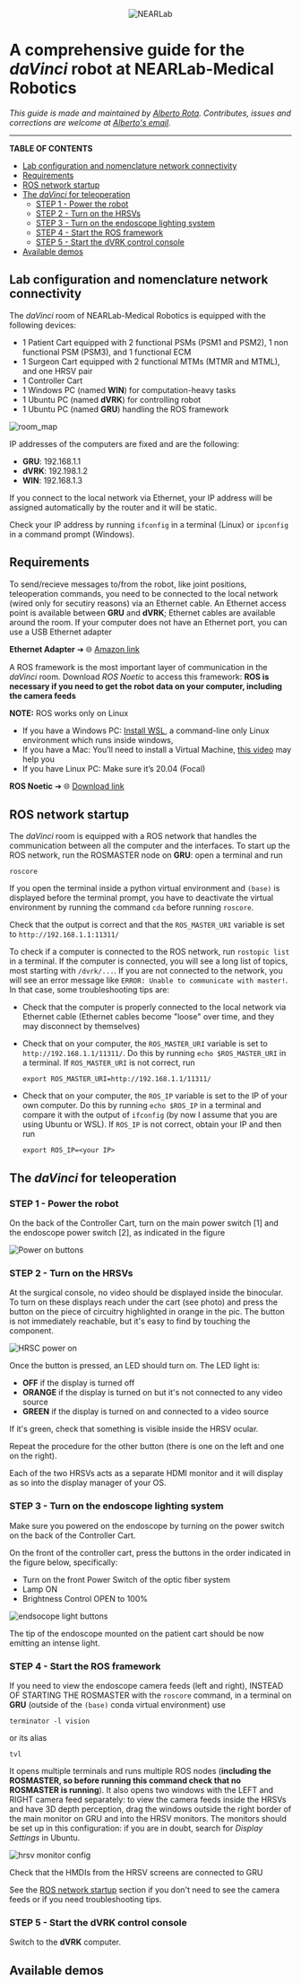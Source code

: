 <p align="center"> 
<a>
<picture>
  <source media="(prefers-color-scheme: dark)" srcset="images/banner_light.png">
  <img alt="NEARLab" src="images/banner_dark.png"> 
</picture>
</a> </p>

# A comprehensive guide for the *daVinci* robot at NEARLab-Medical Robotics
*This guide is made and maintained by [Alberto Rota](https://nearlab.polimi.it/medical/alberto-rota/). Contributes, issues and corrections are welcome at [Alberto's email](mailto:alberto1.rota@polimi.it).*
***

**TABLE OF CONTENTS**
- [Lab configuration and nomenclature network connectivity](#lab-configuration-and-nomenclature-network-connectivity)
- [Requirements](#requirements)
- [ROS network startup](#ros-network-startup)
- [The *daVinci* for teleoperation](#the-davinci-for-teleoperation)
  - [STEP 1 - Power the robot](#step-1---power-the-robot)
  - [STEP 2 - Turn on the HRSVs](#step-2---turn-on-the-hrsvs)
  - [STEP 3 - Turn on the endoscope lighting system](#step-3---turn-on-the-endoscope-lighting-system)
  - [STEP 4 - Start the ROS framework](#step-4---start-the-ros-framework)
  - [STEP 5 - Start the dVRK control console](#step-5---start-the-dvrk-control-console)
- [Available demos](#available-demos)

## Lab configuration and nomenclature network connectivity 
The *daVinci* room of NEARLab-Medical Robotics is equipped with the following devices:
- 1 Patient Cart equipped with 2 functional PSMs (PSM1 and PSM2), 1 non functional PSM (PSM3), and 1 functional ECM
- 1 Surgeon Cart equipped with 2 functional MTMs (MTMR and MTML), and one HRSV pair
- 1 Controller Cart
- 1 Windows PC (named **WIN**) for computation-heavy tasks
- 1 Ubuntu PC (named **dVRK**) for controlling robot
- 1 Ubuntu PC (named **GRU**) handling the ROS framework
  
![room_map](images/room_map.png)

IP addresses of the computers are fixed and are the following:
- **GRU**: 192.168.1.1
- **dVRK**: 192.198.1.2
- **WIN**: 192.168.1.3
  
If you connect to the local network via Ethernet, your IP address will be assigned automatically by the router and it will be static. 

Check your IP address by running `ifconfig` in a terminal (Linux) or `ipconfig` in a command prompt (Windows).  

## Requirements 

To send/recieve messages to/from the robot, like joint positions, teleoperation commands, you need to be connected to the local network (wired only for secutiry reasons) via an Ethernet cable. An Ethernet access point is available between **GRU** and **dVRK**; Ethernet cables are available around the room. If your computer does not have an Ethernet port, you can use a USB Ethernet adapter

 **Ethernet Adapter** ➔  🌐 [Amazon link](https://www.amazon.it/s?k=ethernet+usb+c&sprefix=ethern%2Caps%2C183&ref=nb_sb_ss_ts-doa-p_3_6)

A ROS framework is the most important layer of communication in the *daVinci* room. Download *ROS Noetic* to access this framework: **ROS is necessary if you need to get the robot data on your computer, including the camera feeds**

**NOTE:** ROS works only on Linux
* If you have a Windows PC: [Install WSL](https://learn.microsoft.com/en-us/windows/wsl/install), a command-line only Linux environment which runs inside windows, 
* If you have a Mac: You’ll need to install a Virtual Machine, [this video](https://www.youtube.com/watch?v=Hzji7w882OY) may help you 
* If you have Linux PC: Make sure it’s 20.04 (Focal)
  
**ROS Noetic** ➔ 🌐 [Download link](http://wiki.ros.org/noetic/Installation/Ubuntu)


## ROS network startup
The *daVinci* room is equipped with a ROS network that handles the communication between all the computer and the interfaces. 
To start up the ROS network, run the ROSMASTER node on **GRU**: open a terminal and run 
```
roscore
```

If you open the terminal inside a python virtual environment and `(base)` is displayed before the terminal prompt, you have to deactivate the virtual environment by running the command `cda` before running `roscore`.

Check that the output is correct and that the `ROS_MASTER_URI` variable is set to `http://192.168.1.1:11311/`

To check if a computer is connected to the ROS network, run `rostopic list` in a terminal. If the computer is connected, you will see a long list of topics, most starting with `/dvrk/...`. 
If you are not connected to the network, you will see an error message like `ERROR: Unable to communicate with master!`. In that case, some troubleshooting tips are:
- Check that the computer is properly connected to the local network via Ethernet cable (Ethernet cables become "loose" over time, and they may disconnect by themselves)
- Check that on your computer, the `ROS_MASTER_URI` variable is set to `http://192.168.1.1/11311/`. Do this by running `echo $ROS_MASTER_URI` in a terminal.
  If `ROS_MASTER_URI` is not correct, run 
  ```
  export ROS_MASTER_URI=http://192.168.1.1/11311/ 
  ```

- Check that on your computer, the `ROS_IP` variable is set to the IP of your own computer. Do this by running `echo $ROS_IP` in a terminal and compare it with the output of `ifconfig` (by now I assume that you are using Ubuntu or WSL). If `ROS_IP` is not correct, obtain your IP and then run 
  ```
  export ROS_IP=<your IP> 
  ```

## The *daVinci* for teleoperation

### STEP 1 - Power the robot
On the back of the Controller Cart, turn on the main power switch [1] and the endoscope power switch [2], as indicated in the figure

![Power on buttons](images/power_buttons.jpg) 

### STEP 2 - Turn on the HRSVs
At the surgical console, no video should be displayed inside the binocular. To turn on these displays reach under the cart (see photo) and press the button on the piece of circuitry highlighted in orange in the pic. The button is not immediately reachable, but it's easy to find by touching the component. 

![HRSC power on](images/hrsv_buttons.jpg)

Once the button is pressed, an LED should turn on.
The LED light is:
- **OFF** if the display is turned off
- **ORANGE** if the display is turned on but it's not connected to any video source
- **GREEN** if the display is turned on and connected to a video source
  
If it's green, check that something is visible inside the HRSV ocular.

Repeat the procedure for the other button (there is one on the left and one on the right).

Each of the two HRSVs acts as a separate HDMI monitor and it will display as so into the display manager of your OS.

### STEP 3 - Turn on the endoscope lighting system
Make sure you powered on the endoscope by turning on the power switch on the back of the Controller Cart.

On the front of the controller cart, press the buttons in the order indicated in the figure below, specifically:
- Turn on the front Power Switch of the optic fiber system
- Lamp ON
- Brightness Control OPEN to 100%

![endsocope light buttons](images/endoscope_buttons.jpg)

The tip of the endoscope mounted on the patient cart should be now emitting an intense light.

### STEP 4 - Start the ROS framework
If you need to view the endoscope camera feeds (left and right), INSTEAD OF STARTING THE ROSMASTER with the `roscore` command, in a terminal on **GRU** (outside of the `(base)` conda virtual environment) use
```
terminator -l vision
```
or its alias
```
tvl
```
It opens multiple terminals and runs multiple ROS nodes (**including the ROSMASTER, so before running this command check that no ROSMASTER is running**). It also opens two windows with the LEFT and RIGHT camera feed separately: to view the camera feeds inside the HRSVs and have 3D depth perception, drag the windows outside the right border of the main monitor on GRU and into the HRSV monitors. The monitors should be set up in this configuration: if you are in doubt, search for *Display Settings* in Ubuntu.

![hrsv monitor config](images/hrsv_monitor_config.png)

Check that the HMDIs from the HRSV screens are connected to GRU

See the [ROS network startup](#ros-network-startup) section if you don't need to see the camera feeds or if you need troubleshooting tips.

### STEP 5 - Start the dVRK control console
Switch to the **dVRK** computer.



## Available demos